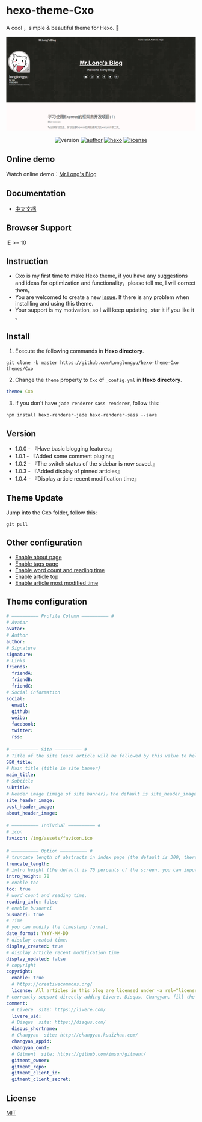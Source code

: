 ﻿# hexo-theme-Cxo
A cool ，simple & beautiful theme for Hexo. 🍄

<img src="./source/img/demo/demo.png"/>

<p align="center">
<img alt="version" src="https://img.shields.io/badge/version-1.0.4-green.svg">
<a href="https://longlongyu.github.io/"><img alt="author" src="https://img.shields.io/badge/author-longlongyu-orange.svg"/></a>
<a href="https://hexo.io"><img alt="hexo" src="https://img.shields.io/badge/hexo-3.0+-0e83cd.svg"/></a>
<a href="https://nodejs.org/"><img alt="license" src="https://img.shields.io/github/license/mashape/apistatus.svg"></a>
</p>

## Online demo
Watch online demo：[Mr.Long's Blog](https://longlongyu.github.io/ "Mr.Long's Blog")

## Documentation
- [中文文档](./README_CN.md)

## Browser Support
IE >= 10

## Instruction
- Cxo is my first time to make Hexo theme, if you have any suggestions and ideas for optimization and functionality，please tell me, I will correct them。
- You are welcomed to create a new [issue](https:/github.com/Longlongyu/hexo-theme-Cxo/issues "new issue"). If there is any problem when installling and using this theme.
- Your support is my motivation, so I will keep updating, star it if you like it 。

## Install
1. Execute the following commands in **Hexo directory**.

``` shell
git clone -b master https://github.com/Longlongyu/hexo-theme-Cxo themes/Cxo
```

2. Change the `theme` property to `Cxo` of `_config.yml` in **Hexo directory**.

``` yaml
theme: Cxo
```

3. If you don't have `jade renderer` `sass renderer`, follow this:

``` shell
npm install hexo-renderer-jade hexo-renderer-sass --save
```

## Version

- 1.0.0 - 『Have basic blogging features』
- 1.0.1 - 『Added some comment plugins』
- 1.0.2 - 『The switch status of the sidebar is now saved.』
- 1.0.3 - 『Added display of pinned articles』
- 1.0.4 - 『Display article recent modification time』

## Theme Update
Jump into the Cxo folder, follow this:

``` shell
git pull
```

## Other configuration

- [Enable about page](https://github.com/Longlongyu/hexo-theme-Cxo/wiki/%E5%BC%80%E5%90%AFabout%E9%A1%B5)
- [Enable tags page](https://github.com/Longlongyu/hexo-theme-Cxo/wiki/%E5%BC%80%E5%90%AFtags%E9%A1%B5)
- [Enable word count and reading time](https://github.com/Longlongyu/hexo-theme-Cxo/wiki/%E5%BC%80%E5%90%AF%E5%AD%97%E6%95%B0%E7%BB%9F%E8%AE%A1%E5%8F%8A%E9%98%85%E8%AF%BB%E6%97%B6%E9%97%B4)
- [Enable article top](https://github.com/Longlongyu/hexo-theme-Cxo/wiki/%E5%BC%80%E5%90%AF%E6%96%87%E7%AB%A0%E7%BD%AE%E9%A1%B6)
- [Enable article most modified time](https://github.com/Longlongyu/hexo-theme-Cxo/wiki/%E5%BC%80%E5%90%AF%E6%96%87%E7%AB%A0%E6%9C%80%E8%BF%91%E4%BF%AE%E6%94%B9%E6%97%B6%E9%97%B4)

## Theme configuration

```yaml
# —————————— Profile Column —————————— #
# Avatar
avatar:
# Author
author:
# Signature
signature:
# Links 
friends:
  friendA:
  friendB:
  friendC:
# Social information
social:
  email:
  github:
  weibo:
  facebook:
  twitter:
  rss:

# —————————— Site —————————— #
# Title of the site (each article will be followed by this value to help SEO)
SEO_title:
# Main title (title in site banner)
main_title:
# Subtitle
subtitle:
# Header image (image of site banner)，the default is site_header_image，site_header_image is required field
site_header_image:
post_header_image:
about_header_image: 

# —————————— Indivdual —————————— #
# icon
favicon: /img/assets/favicon.ico

# —————————— Option —————————— #
# truncate length of abstracts in index page (the default is 300, there will be no abstruct if you set it to 0)
truncate_length: 
# intro height (the default is 70 percents of the screen, you can input other number)
intro_height: 70
# enable toc
toc: true
# word count and reading time，
reading_info: false
# enable busuanzi
busuanzi: true
# Time
# you can modify the timestamp format.
date_format: YYYY-MM-DD
# display created time.
display_created: true
# display article recent modification time
display_updated: false
# copyright
copyright:
  enable: true
  # https://creativecommons.org/
  license: All articles in this blog are licensed under <a rel="license" href="https://creativecommons.org/licenses/by-nc-nd/3.0">CC BY-NC-SA 3.0</a> unless stating additionally.
# currently support directly adding Livere, Disqus, Changyan, fill the field to enable corresponding plugin
comment:
  # Livere  site: https://livere.com/
  livere_uid:
  # Disqus  site: https://disqus.com/
  disqus_shortname: 
  # Changyan  site: http://changyan.kuaizhan.com/
  changyan_appid: 
  changyan_conf:
  # Gitment  site: https://github.com/imsun/gitment/
  gitment_owner:
  gitment_repo:
  gitment_client_id:
  gitment_client_secret:
```

## License
[MIT](https://opensource.org/licenses/MIT/ "MIT")
